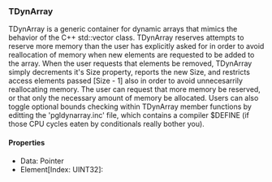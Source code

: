 <h3>TDynArray</h3>

TDynArray is a generic container for dynamic arrays that mimics the behavior of the C++ std::vector class. TDynArray reserves attempts to reserve more memory than the user has explicitly asked for in order to avoid reallocation of memory when new elements are requested to be added to the array. When the user requests that elements be removed, TDynArray simply decrements it's Size property, reports the new Size, and restricts access elements passed [Size - 1] also in order to avoid unnecesarrily reallocating memory. The user can request that more memory be reserved, or that only the necessary amount of memory be allocated. Users can also toggle optional bounds checking within TDynArray member functions by editting the 'pgldynarray.inc' file, which contains a compiler $DEFINE (if those CPU cycles eaten by conditionals really bother you).

#### Properties
-	Data: Pointer
-	Element[Index: UINT32]: <T>
